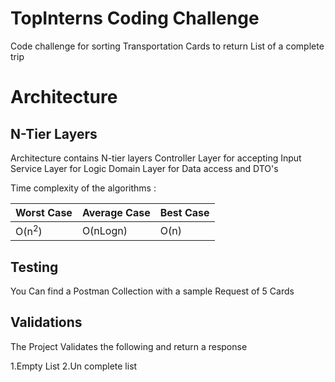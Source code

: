 # TopInterns Coding Challenge
Code challenge for sorting Transportation Cards to return List of a complete trip 

# Architecture
## N-Tier Layers
Architecture contains N-tier layers 
Controller Layer for accepting Input
Service Layer for Logic
Domain Layer for Data access and DTO's

Time complexity of the algorithms :

|Worst Case|Average Case|Best Case|
|---|---|---|
|O(n<sup>2</sup>)|O(nLogn</sup>)|O(n)|


## Testing
You Can find a Postman Collection with a sample Request of 5 Cards 

## Validations
The Project Validates the following and return a response 

1.Empty List
2.Un complete list
